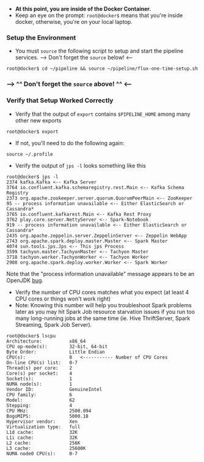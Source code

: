 * **At this point, you are inside of the Docker Container.**
* Keep an eye on the prompt:  `root@docker$` means that you're inside docker, otherwise, you're on your local laptop.

### Setup the Environment
* You must `source` the following script to setup and start the pipeline services.
--> Don't forget the `source` below! <--
```
root@docker$ cd ~/pipeline && source ~/pipeline/flux-one-time-setup.sh
```
### --> ^^ Don't forget the `source` above! ^^ <--

### Verify that Setup Worked Correctly
* Verify that the output of `export` contains `$PIPELINE_HOME` among many other new exports
```
root@docker$ export
```
* If not, you'll need to do the following again:
```
source ~/.profile
```

* Verify the output of `jps -l` looks something like this
```
root@docker$ jps -l
2374 kafka.Kafka <-- Kafka Server
3764 io.confluent.kafka.schemaregistry.rest.Main <-- Kafka Schema Registry
2373 org.apache.zookeeper.server.quorum.QuorumPeerMain <-- ZooKeeper
95 -- process information unavailable <-- Either ElasticSearch or Cassandra*
3765 io.confluent.kafkarest.Main <-- Kafka Rest Proxy
3762 play.core.server.NettyServer <-- Spark-Notebook
919 -- process information unavailable <-- Either ElasticSearch or Cassandra*
2435 org.apache.zeppelin.server.ZeppelinServer <-- Zeppelin WebApp
2743 org.apache.spark.deploy.master.Master <-- Spark Master
4074 sun.tools.jps.Jps <-- This jps Process
3599 tachyon.master.TachyonMaster <-- Tachyon Master
3718 tachyon.worker.TachyonWorker <-- Tachyon Worker
2908 org.apache.spark.deploy.worker.Worker <-- Spark Worker
```
Note that the "process information unavailable" message appears to be an OpenJDK [bug](https://bugs.openjdk.java.net/browse/JDK-8075773).

* Verify the number of CPU cores matches what you expect (at least 4 CPU cores or things won't work right)
* Note:  Knowing this number will help you troubleshoot Spark problems later as you may hit Spark Job resource starvation issues if you run too many long-running jobs at the same time (ie. Hive ThriftServer, Spark Streaming, Spark Job Server).
```
root@docker$ lscpu
Architecture:          x86_64
CPU op-mode(s):        32-bit, 64-bit
Byte Order:            Little Endian
CPU(s):                8   <----------- Number of CPU Cores
On-line CPU(s) list:   0-7
Thread(s) per core:    2
Core(s) per socket:    4
Socket(s):             1
NUMA node(s):          1
Vendor ID:             GenuineIntel
CPU family:            6
Model:                 62
Stepping:              4
CPU MHz:               2500.094
BogoMIPS:              5000.18
Hypervisor vendor:     Xen
Virtualization type:   full
L1d cache:             32K
L1i cache:             32K
L2 cache:              256K
L3 cache:              25600K
NUMA node0 CPU(s):     0-7
```
